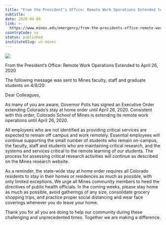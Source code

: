 ```yaml
---
title: "From the President’s Office: Remote Work Operations Extended to April 26, 2020"
subtitle: 
date: 2020-04-08
link: >-
  https://www.mines.edu/emergency/from-the-presidents-office-remote-work-operations-extended-to-april-26-2020/
countryCode: us
status: published
instituteSlug: us-mines
---
```

![](https://www.mines.edu/wp-content/uploads/assets/icon_triangle_4c_r-512x512.png)

From the President’s Office: Remote Work Operations Extended to April 26, 2020

The following message was sent to Mines faculty, staff and graduate students on 4/8/20:

Dear Colleagues,

As many of you are aware, Governor Polis has signed an Executive Order extending Colorado’s stay at home order until April 26, 2020. Consistent with this order, Colorado School of Mines is extending its remote work operations until April 26, 2020.

All employees who are not identified as providing critical services are expected to remain off campus and work remotely. Essential employees will continue supporting the small number of students who remain on-campus, the faculty, staff and students who are maintaining critical research, and the systems and services critical to the remote learning of our students. The process for assessing critical research activities will continue as described on the Mines research website.

As a reminder, the state-wide stay at home order requires all Colorado residents to stay in their homes or residences as much as possible, with only limited exceptions. We urge all Mines community members to heed the directives of public health officials. In the coming weeks, please stay home as much as possible, avoid gatherings of any size, consolidate grocery shopping trips, and practice proper social distancing and wear face coverings whenever you do leave your home.

Thank you for all you are doing to help our community during these challenging and unprecedented times. Together we are making a difference.